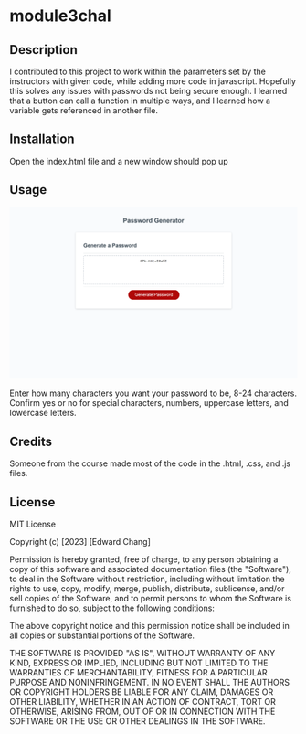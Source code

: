 # module3chal
## Description

I contributed to this project to work within the parameters set by the instructors with given code, while adding more code in javascript. Hopefully this solves any issues with passwords not being secure enough. I learned that a button can call a function in multiple ways, and I learned how a variable gets referenced in another file.


## Installation

Open the index.html file and a new window should pop up

## Usage
  
  ![alt text](assets/images/screenshot.png)

Enter how many characters you want your password to be, 8-24 characters. Confirm yes or no for special characters, numbers, uppercase letters, and lowercase letters.

## Credits

Someone from the course made most of the code in the .html, .css, and .js files.

## License

MIT License

Copyright (c) [2023] [Edward Chang]

Permission is hereby granted, free of charge, to any person obtaining a copy
of this software and associated documentation files (the "Software"), to deal
in the Software without restriction, including without limitation the rights
to use, copy, modify, merge, publish, distribute, sublicense, and/or sell
copies of the Software, and to permit persons to whom the Software is
furnished to do so, subject to the following conditions:

The above copyright notice and this permission notice shall be included in all
copies or substantial portions of the Software.

THE SOFTWARE IS PROVIDED "AS IS", WITHOUT WARRANTY OF ANY KIND, EXPRESS OR
IMPLIED, INCLUDING BUT NOT LIMITED TO THE WARRANTIES OF MERCHANTABILITY,
FITNESS FOR A PARTICULAR PURPOSE AND NONINFRINGEMENT. IN NO EVENT SHALL THE
AUTHORS OR COPYRIGHT HOLDERS BE LIABLE FOR ANY CLAIM, DAMAGES OR OTHER
LIABILITY, WHETHER IN AN ACTION OF CONTRACT, TORT OR OTHERWISE, ARISING FROM,
OUT OF OR IN CONNECTION WITH THE SOFTWARE OR THE USE OR OTHER DEALINGS IN THE
SOFTWARE.

